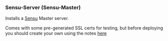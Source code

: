 ### Sensu-Server (Sensu-Master) ###

Installs a [Sensu](http://sensuapp.org) Master server.

Comes with some pre-generated SSL certs for testing, but before deploying you should create your own using the notes [here](http://sensuapp.org/docs/latest/ssl)
